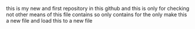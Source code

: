 this is my new and first repository in this github 
and this is only for checking 
not other means of this file contains so only contains for the only
make this a new file and load this to a new file 
